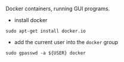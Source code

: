 Docker containers, running GUI programs.

- install docker
```
sudo apt-get install docker.io
```

- add the current user into the `docker` group
```
sudo gpasswd -a ${USER} docker
```

